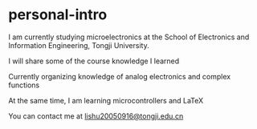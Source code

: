 # personal-intro
I am currently studying microelectronics at the School of Electronics and Information Engineering, Tongji University. 

I will share some of the course knowledge I learned

Currently organizing knowledge of analog electronics and complex functions

At the same time, I am learning microcontrollers and LaTeX

You can contact me at lishu20050916@tongji.edu.cn
